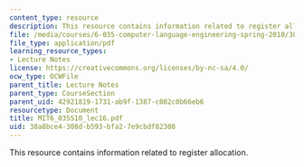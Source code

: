```yaml
---
content_type: resource
description: This resource contains information related to register allocation.
file: /media/courses/6-035-computer-language-engineering-spring-2010/38a8bce4308db593bfa27e9cbdf82308_MIT6_035S10_lec16.pdf
file_type: application/pdf
learning_resource_types:
- Lecture Notes
license: https://creativecommons.org/licenses/by-nc-sa/4.0/
ocw_type: OCWFile
parent_title: Lecture Notes
parent_type: CourseSection
parent_uid: 42921819-1731-ab9f-1387-c082c0b66eb6
resourcetype: Document
title: MIT6_035S10_lec16.pdf
uid: 38a8bce4-308d-b593-bfa2-7e9cbdf82308
---
```

This resource contains information related to register allocation.